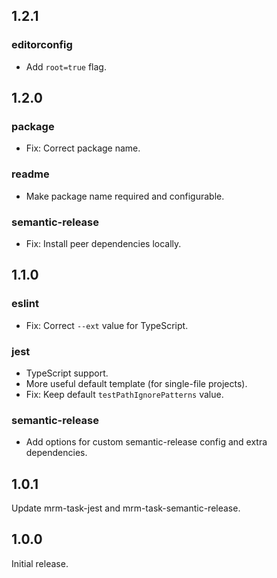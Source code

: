 ## 1.2.1

### editorconfig

* Add `root=true` flag.

## 1.2.0

### package

* Fix: Correct package name.

### readme

* Make package name required and configurable.

### semantic-release

* Fix: Install peer dependencies locally.

## 1.1.0

### eslint

* Fix: Correct `--ext` value for TypeScript.

### jest

* TypeScript support.
* More useful default template (for single-file projects).
* Fix: Keep default `testPathIgnorePatterns` value.

### semantic-release

* Add options for custom semantic-release config and extra dependencies.

## 1.0.1

Update mrm-task-jest and mrm-task-semantic-release.

## 1.0.0

Initial release.
